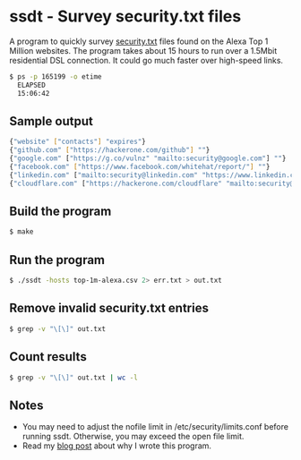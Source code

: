 # ssdt - Survey security.txt files

A program to quickly survey [security.txt](https://tools.ietf.org/html/draft-foudil-securitytxt-10) files found on the Alexa Top 1 Million websites. The program takes about 15 hours to run over a 1.5Mbit residential DSL connection. It could go much faster over high-speed links.

```bash
$ ps -p 165199 -o etime
  ELAPSED
  15:06:42
```

## Sample output

```bash
{"website" ["contacts"] "expires"}
{"github.com" ["https://hackerone.com/github"] ""}
{"google.com" ["https://g.co/vulnz" "mailto:security@google.com"] ""}
{"facebook.com" ["https://www.facebook.com/whitehat/report/"] ""}
{"linkedin.com" ["mailto:security@linkedin.com" "https://www.linkedin.com/help/linkedin/answer/62924"] ""}
{"cloudflare.com" ["https://hackerone.com/cloudflare" "mailto:security@cloudflare.com" "https://www.cloudflare.com/abuse/"] "sat, 20 mar 2021 13:24:05 -0700"}
```

## Build the program

```bash
$ make
```

## Run the program

```bash
$ ./ssdt -hosts top-1m-alexa.csv 2> err.txt > out.txt
```

## Remove invalid security.txt entries

```bash
$ grep -v "\[\]" out.txt
```

## Count results

```bash
$ grep -v "\[\]" out.txt | wc -l
```
## Notes

  * You may need to adjust the nofile limit in /etc/security/limits.conf before running ssdt. Otherwise, you may exceed the open file limit.
  * Read my [blog post](https://www.go350.com/posts/a-survey-of-security-dot-txt/) about why I wrote this program.
